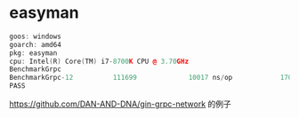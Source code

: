 # easyman

```c++
goos: windows
goarch: amd64
pkg: easyman
cpu: Intel(R) Core(TM) i7-8700K CPU @ 3.70GHz
BenchmarkGrpc
BenchmarkGrpc-12          111699             10017 ns/op            1704 B/op           36 allocs/op
PASS
```
 
https://github.com/DAN-AND-DNA/gin-grpc-network  的例子
